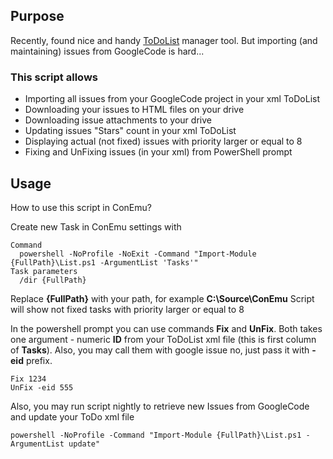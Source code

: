 ## Purpose
Recently, found nice and handy [ToDoList](http://portableapps.com/apps/office/todolist_portable)
manager tool. But importing (and maintaining) issues from GoogleCode is hard...

### This script allows

  * Importing all issues from your GoogleCode project in your xml ToDoList
  * Downloading your issues to HTML files on your drive
  * Downloading issue attachments to your drive
  * Updating issues "Stars" count in your xml ToDoList
  * Displaying actual (not fixed) issues with priority larger or equal to 8
  * Fixing and UnFixing issues (in your xml) from PowerShell prompt

## Usage

How to use this script in ConEmu?

Create new Task in ConEmu settings with

    Command
      powershell -NoProfile -NoExit -Command "Import-Module {FullPath}\List.ps1 -ArgumentList 'Tasks'"
    Task parameters
      /dir {FullPath}

Replace **{FullPath}** with your path, for example **C:\Source\ConEmu**
Script will show not fixed tasks with priority larger or equal to 8

In the powershell prompt you can use commands **Fix** and **UnFix**. Both takes one argument - numeric **ID** from your ToDoList xml file (this is first column of **Tasks**). Also, you may call them with google issue no, just pass it with **-eid** prefix.

    Fix 1234
    UnFix -eid 555

Also, you may run script nightly to retrieve new Issues from GoogleCode and update your ToDo xml file

    powershell -NoProfile -Command "Import-Module {FullPath}\List.ps1 -ArgumentList update"
